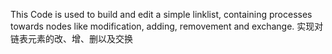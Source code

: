 This Code is used to build and edit a simple linklist, containing processes towards nodes like modification, adding, removement and exchange.
实现对链表元素的改、增、删以及交换
